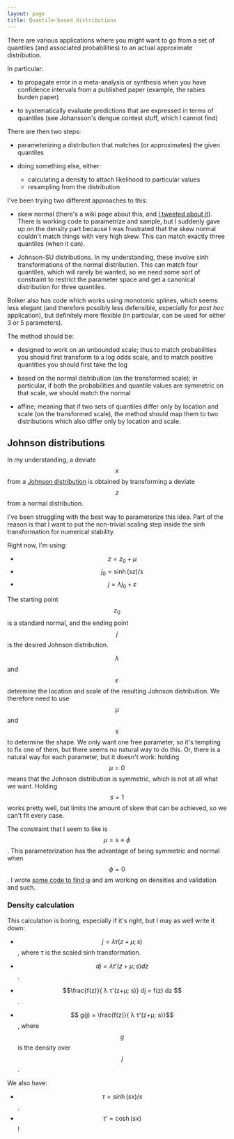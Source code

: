 ```yaml
---
layout: page
title: Quantile-based distributions
---
```


There are various applications where you might want to go from a set of quantiles (and associated probabilities) to an actual approximate distribution.

In particular:

* to propagate error in a meta-analysis or synthesis when you have confidence intervals from a published paper (example, the rabies burden paper)

* to systematically evaluate predictions that are expressed in terms of quantiles (see Johansson's dengue contest stuff, which I cannot find)

There are then two steps:

* parameterizing a distribution that matches (or approximates) the given quantiles

* doing something else, either:
  * calculating a density to attach likelihood to particular values
  * resampling from the distribution

I've been trying two different approaches to this:

* skew normal (there's a wiki page about this, and [I tweeted about it](https://twitter.com/jd_mathbio/status/591371109045534720)). There is working code to parametrize and sample, but I suddenly gave up on the density part because I was frustrated that the skew normal couldn't match things with very high skew. This can match exactly three quantiles (when it can).

* Johnson-SU distributions. In my understanding, these involve sinh transformations of the normal distribution. This can match four quantiles, which will rarely be wanted, so we need some sort of constraint to restrict the parameter space and get a canonical distribution for three quantiles.

Bolker also has code which works using monotonic splines, which seems less elegant (and therefore possibly less defensible, especially for _post hoc_ application), but definitely more flexible (in particular, can be used for either 3 or 5 parameters).

The method should be:

* designed to work on an unbounded scale; thus to match probabilities you should first transform to a log odds scale, and to match positive quantities you should first take the log

* based on the normal distribution (on the transformed scale); in particular, if both the probabilities and quantile values are symmetric on that scale, we should match the normal

* affine; meaning that if two sets of quantiles differ only by location and scale (on the transformed scale), the method should map them to two distributions which also differ only by location and scale.

## Johnson distributions

In my understanding, a deviate $$x$$ from a [Johnson distribution](https://en.wikipedia.org/wiki/Johnson%27s_SU-distribution) is obtained by transforming a deviate $$z$$ from a normal distribution.

I've been struggling with the best way to parameterize this idea. Part of the reason is that I want to put the non-trivial scaling step inside the sinh transformation for numerical stability. 

Right now, I'm using:

* $$z = z_0+\mu$$
* $$j_0 = \sinh(s z)/s$$
* $$j = \lambda j_0 + \varepsilon$$

The starting point $$z_0$$ is a standard normal, and the ending point $$j$$ is the desired Johnson distribution.

$$\lambda$$ and $$\varepsilon$$ determine the location and scale of the resulting Johnson distribution. We therefore need to use $$\mu$$ and $$s$$ to determine the shape.  We only want one free parameter, so it's tempting to fix one of them, but there seems no natural way to do this. Or, there is a natural way for each parameter, but it doesn't work: holding $$\mu=0$$ means that the Johnson distribution is symmetric, which is not at all what we want. Holding $$s=1$$ works pretty well, but limits the amount of skew that can be achieved, so we can't fit every case.

The constraint that I seem to like is $$\mu = s\equiv\phi$$. This parameterization has the advantage of being symmetric and normal when $$\phi=0$$. I wrote [some code to find φ](https://raw.githubusercontent.com/dushoff/scratch/master/johnson.R) and am working on densities and validation and such.

### Density calculation

This calculation is boring, especially if it's right, but I may as well write it down:

* $$ j = λ τ(z+μ; s)$$, where τ is the scaled sinh transformation.

* $$ dj = λ τ'(z+μ; s) dz $$.

* $$\frac{f(z)}{ λ τ'(z+μ; s)} dj = f(z) dz $$.

* $$ g(j) = \frac{f(z)}{ λ τ'(z+μ; s)}$$, where $$g$$ is the density over $$j$$.

We also have:

* $$τ = \sinh(sx)/s$$.
* $$τ' = \cosh(sx)$$!
